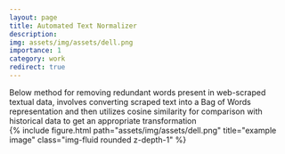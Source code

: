 ```yaml
---
layout: page
title: Automated Text Normalizer
description: 
img: assets/img/assets/dell.png
importance: 1
category: work
redirect: true
---
```


<div class="caption">
    Below method for removing redundant words present in web-scraped textual data, involves converting scraped text into a Bag of Words representation and then utilizes cosine similarity for comparison with historical data to get an appropriate transformation
</div>
<div class="row">
    <div class="col-sm mt-3 mt-md-0">
        {% include figure.html path="assets/img/assets/dell.png" title="example image" class="img-fluid rounded z-depth-1" %}
    </div>
</div>
